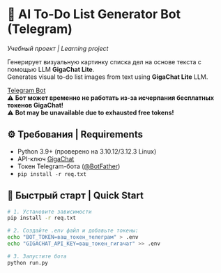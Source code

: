 # 🤖 AI To-Do List Generator Bot (Telegram)
_Учебный проект | Learning project_

Генерирует визуальную картинку списка дел на основе текста с помощью LLM **GigaChat Lite**.  
Generates visual to-do list images from text using **GigaChat Lite** LLM.

[Telegram Bot](https://t.me/aigeneratetodobot)  
⚠️ **Бот может временно не работать из-за исчерпания бесплатных токенов GigaChat!**  
⚠️ **Bot may be unavailable due to exhausted free tokens!**

## ⚙️ Требования | Requirements
- Python 3.9+ (проверено на 3.10.12/3.12.3 Linux)
- API-ключ [GigaChat](https://developers.sber.ru/portal/products/gigachat)
- Токен Telegram-бота ([@BotFather](https://t.me/BotFather))
- `pip install -r req.txt`

## 🚀 Быстрый старт | Quick Start
```bash
# 1. Установите зависимости
pip install -r req.txt

# 2. Создайте .env файл и добавьте токены:
echo "BOT_TOKEN=ваш_токен_телеграм" > .env
echo "GIGACHAT_API_KEY=ваш_токен_гигачат" >> .env

# 3. Запустите бота
python run.py
